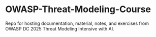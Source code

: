 # OWASP-Threat-Modeling-Course
Repo for hosting documentation, material, notes, and exercises from OWASP DC 2025 Threat Modeling Intensive with AI.
